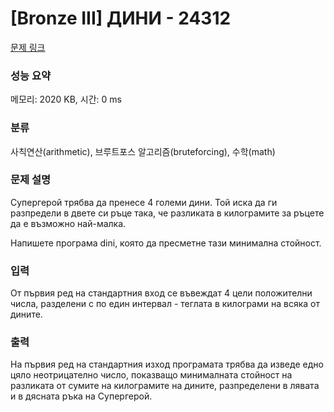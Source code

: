 # [Bronze III] ДИНИ - 24312 

[문제 링크](https://www.acmicpc.net/problem/24312) 

### 성능 요약

메모리: 2020 KB, 시간: 0 ms

### 분류

사칙연산(arithmetic), 브루트포스 알고리즘(bruteforcing), 수학(math)

### 문제 설명

<p>Супергерой трябва да пренесе 4 големи дини. Той иска да ги разпредели в двете си ръце така, че разликата в килограмите за ръцете да е възможно най-малка.</p>

<p>Напишете програма dini, която да пресметне тази минимална стойност.</p>

### 입력 

 <p>От първия ред на стандартния вход се въвеждат 4 цели положителни числа, разделени с по един интервал - теглата в килограми на всяка от дините.</p>

### 출력 

 <p>На първия ред на стандартния изход програмата трябва да изведе едно цяло неотрицателно число, показващо минималната стойност на разликата от сумите на килограмите на дините, разпределени в лявата и в дясната ръка на Супергерой.</p>

